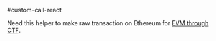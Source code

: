 #custom-call-react

Need this helper to make raw transaction on Ethereum for [EVM through CTF](https://www.evmthroughctfs.com/).